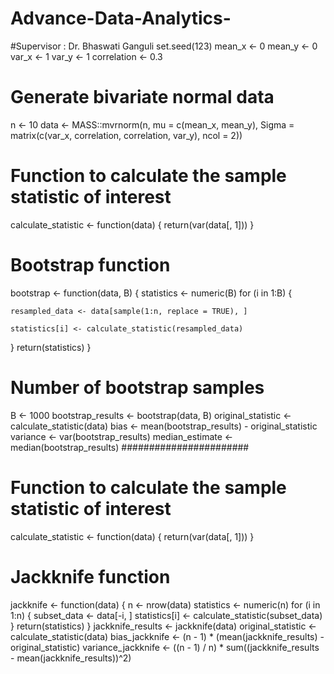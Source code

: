 # Advance-Data-Analytics-
#Supervisor : Dr. Bhaswati Ganguli
set.seed(123)
mean_x <- 0
mean_y <- 0
var_x <- 1
var_y <- 1
correlation <- 0.3
# Generate bivariate normal data
n <- 10
data <- MASS::mvrnorm(n, mu = c(mean_x, mean_y), Sigma = matrix(c(var_x, correlation, correlation, var_y), ncol = 2))
# Function to calculate the sample statistic of interest
calculate_statistic <- function(data) {
  return(var(data[, 1]))
}
# Bootstrap function
bootstrap <- function(data, B) {
  statistics <- numeric(B)
  for (i in 1:B) {
    
    resampled_data <- data[sample(1:n, replace = TRUE), ]
    
    statistics[i] <- calculate_statistic(resampled_data)
  }
  return(statistics)
}
# Number of bootstrap samples
B <- 1000
bootstrap_results <- bootstrap(data, B)
original_statistic <- calculate_statistic(data)
bias <- mean(bootstrap_results) - original_statistic
variance <- var(bootstrap_results)
median_estimate <- median(bootstrap_results)
#######################
# Function to calculate the sample statistic of interest
calculate_statistic <- function(data) {
  return(var(data[, 1]))
}
# Jackknife function
jackknife <- function(data) {
  n <- nrow(data)
  statistics <- numeric(n)
  for (i in 1:n) {
        subset_data <- data[-i, ]
    statistics[i] <- calculate_statistic(subset_data)
  }
  return(statistics)
}
jackknife_results <- jackknife(data)
original_statistic <- calculate_statistic(data)
bias_jackknife <- (n - 1) * (mean(jackknife_results) - original_statistic)
variance_jackknife <- ((n - 1) / n) * sum((jackknife_results - mean(jackknife_results))^2)

